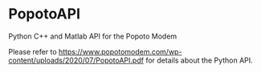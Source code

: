 # PopotoAPI
Python C++ and Matlab API for the Popoto Modem


Please refer to https://www.popotomodem.com/wp-content/uploads/2020/07/PopotoAPI.pdf for details about the Python API. 

